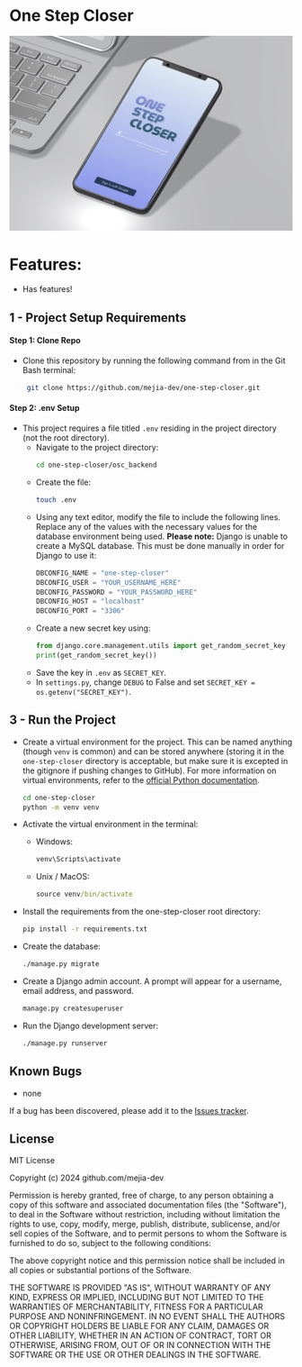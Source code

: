 # One Step Closer

![preview](/client/assets/osc_preview.png)

# Features:
* Has features!

## 1 - Project Setup Requirements

#### Step 1: Clone Repo
* Clone this repository by running the following command from in the Git Bash terminal:
  ```bash
   git clone https://github.com/mejia-dev/one-step-closer.git
   ```

#### Step 2: .env Setup
* This project requires a file titled `.env` residing in the project directory (not the root directory).
  * Navigate to the project directory:
    ```bash
    cd one-step-closer/osc_backend
    ```
  * Create the file:
    ```bash
    touch .env
    ```
  * Using any text editor, modify the file to include the following lines. Replace any of the values with the necessary values for the database environment being used. **Please note:** Django is unable to create a MySQL database. This must be done manually in order for Django to use it:
    ```javascript
    DBCONFIG_NAME = "one-step-closer"
    DBCONFIG_USER = "YOUR_USERNAME_HERE"
    DBCONFIG_PASSWORD = "YOUR_PASSWORD_HERE"
    DBCONFIG_HOST = "localhost"
    DBCONFIG_PORT = "3306"
    ```
  * Create a new secret key using:
      ```python
      from django.core.management.utils import get_random_secret_key
      print(get_random_secret_key())
      ```
  * Save the key in `.env` as `SECRET_KEY`.
  * In `settings.py`, change `DEBUG` to False and set `SECRET_KEY = os.getenv("SECRET_KEY")`.



## 3 - Run the Project

* Create a virtual environment for the project. This can be named anything (though `venv` is common) and can be stored anywhere (storing it in the `one-step-closer` directory is acceptable, but make sure it is excepted in the gitignore if pushing changes to GitHub). For more information on virtual environments, refer to the [official Python documentation](https://docs.python.org/3/tutorial/venv.html). 
  ```bash
  cd one-step-closer
  python -m venv venv
  ```

* Activate the virtual environment in the terminal:

  * Windows:
    ```cmd
    venv\Scripts\activate
    ```
  * Unix / MacOS:
    ```cmd
    source venv/bin/activate
    ```

* Install the requirements from the one-step-closer root directory:
  ```bash
  pip install -r requirements.txt
  ```

* Create the database:
  ```bash
  ./manage.py migrate
  ```

* Create a Django admin account. A prompt will appear for a username, email address, and password.
  ```bash
  manage.py createsuperuser
  ```

* Run the Django development server:
  ```bash
  ./manage.py runserver
  ```


## Known Bugs

* none

If a bug has been discovered, please add it to the [Issues tracker](https://github.com/mejia-dev/one-step-closer/issues).


## License

MIT License

Copyright (c) 2024 github.com/mejia-dev

Permission is hereby granted, free of charge, to any person obtaining a copy
of this software and associated documentation files (the "Software"), to deal
in the Software without restriction, including without limitation the rights
to use, copy, modify, merge, publish, distribute, sublicense, and/or sell
copies of the Software, and to permit persons to whom the Software is
furnished to do so, subject to the following conditions:

The above copyright notice and this permission notice shall be included in all
copies or substantial portions of the Software.

THE SOFTWARE IS PROVIDED "AS IS", WITHOUT WARRANTY OF ANY KIND, EXPRESS OR
IMPLIED, INCLUDING BUT NOT LIMITED TO THE WARRANTIES OF MERCHANTABILITY,
FITNESS FOR A PARTICULAR PURPOSE AND NONINFRINGEMENT. IN NO EVENT SHALL THE
AUTHORS OR COPYRIGHT HOLDERS BE LIABLE FOR ANY CLAIM, DAMAGES OR OTHER
LIABILITY, WHETHER IN AN ACTION OF CONTRACT, TORT OR OTHERWISE, ARISING FROM,
OUT OF OR IN CONNECTION WITH THE SOFTWARE OR THE USE OR OTHER DEALINGS IN THE
SOFTWARE.

